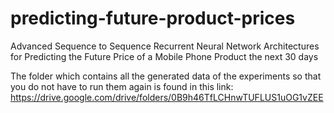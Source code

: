 # predicting-future-product-prices
Advanced Sequence to Sequence Recurrent Neural Network Architectures for Predicting the Future Price of a Mobile Phone Product the next 30 days

The folder which contains all the generated data of the experiments so that you do not have to run them again is found in this link: https://drive.google.com/drive/folders/0B9h46TfLCHnwTUFLUS1uOG1vZEE
